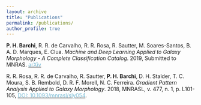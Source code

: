 ```yaml
---
layout: archive
title: "Publications"
permalink: /publications/
author_profile: true
---
```


<p> <b>P. H. Barchi</b>, R. R. de Carvalho, R. R. Rosa, R. Sautter, M. Soares-Santos, B. A. D. Marques, E. Clua. <i>Machine and Deep Learning Applied to Galaxy Morphology - A Complete Classification Catalog</i>. 2019, Submitted to MNRAS. <a href="https://arxiv.org/abs/1901.07047"><font color="75B9D4">arXiv</font></a>

</br>

<p> R. R. Rosa, R. R. de Carvalho, R. Sautter, <b>P. H. Barchi</b>, D. H. Stalder, T. C. Moura, S. B.
Rembold, D. R. F. Morell, N. C. Ferreira. <i>Gradient Pattern Analysis Applied to Galaxy
Morphology</i>. 2018, MNRASL, v. 477, n. 1, p. L101-105, <a href="https://academic.oup.com/mnrasl/article/477/1/L101/4961142"><font color="75B9D4">DOI: 10.1093/mnrasl/sly054</font></a>.


<!--   
R. Sautter, P. H. Barchi. pyGHS: Computing Geometric Histogram Separation in
Binomial Proportion Patterns. JCIS, 2017, v. 8, issue 1, paper 121. DOI:
10.6062/jcis.2017.08.01.0121.
P. H. Barchi F. G. da Costa, R. Sautter, T. C. Moura, D. H. Stalder, R. R. Rosa, R. R. de
Carvalho. Improving Galaxy Morphology with Machine Learning. JCIS, 2016, v. 7, issue
3, paper 114. DOI: 10.6062/jcis.2016.07.03.0114.
P. H. Barchi, E. R. Hruscka Jr. Two different approaches to Ontology Extension Through
Machine Reading. JNIC, 2015, v. 03, p. 078-087.
Conference
Proceedings
P. H. Barchi, F. G. da Costa, R. Sautter, T. C. Moura, D. H. Stalder, R. R. Rosa, R. R.
de Carvalho. Improving Galaxy Morphology with Machine Learning. Bulletin of the
Brazilian Astronomical Society. 2018, v. 30, n. 1, p. 180-181. ISSN: 0101-3440.
P. H. Barchi, E. R. Hruscka Jr. Never-Ending Ontology Extension Through Machine
Reading. ICHIS, 2014, page 266. DOI: 10.1109/HIS.2014.7086210. -->
